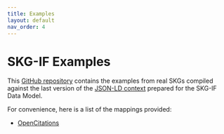 ```yaml
---
title: Examples
layout: default
nav_order: 4
---
```


# SKG-IF Examples

This [GitHub repository](https://github.com/skg-if/examples) contains the examples from real SKGs compiled against the last version of the [JSON-LD context](https://w3id.org/skg-if/context/skg-if.json) prepared for the SKG-IF Data Model. 

For convenience, here is a list of the mappings provided:

- [OpenCitations](https://github.com/skg-if/examples/tree/main/OpenCitations)